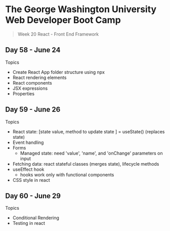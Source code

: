 # **The George Washington University Web Developer Boot Camp**
> Week 20 React - Front End Framework

## **Day 58 - June 24**
Topics
- Create React App folder structure using npx
- React rendering elements
- React components
- JSX expressions
- Properties

## **Day 59 - June 26**
Topics
- React state: [state value, method to update state ] = useState() (replaces state)
- Event handling
- Forms
  - Managed state:  need 'value', 'name', and 'onChange' parameters on input
- Fetching data: react stateful classes (merges state), lifecycle methods
- useEffect hook
  - hooks work only with functional components
- CSS style in react

## **Day 60 - June 29**
Topics
- Conditional Rendering
- Testing in react